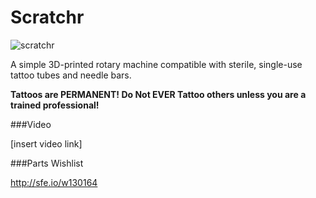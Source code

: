 # Scratchr
![scratchr](https://cloud.githubusercontent.com/assets/1609220/17632152/229f2c18-6084-11e6-9c93-f53bc0711fed.png)

A simple 3D-printed rotary machine compatible with sterile, single-use tattoo tubes and needle bars. 

**Tattoos are PERMANENT! Do Not EVER Tattoo others unless you are a trained professional!**

###Video

[insert video link]

###Parts Wishlist

http://sfe.io/w130164

